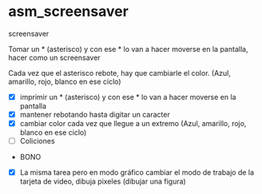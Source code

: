 # asm_screensaver
screensaver

Tomar un * (asterisco) y con ese * lo van a hacer moverse en la pantalla, hacer como un screensaver

Cada vez que el asterisco rebote, hay que cambiarle el color.
 (Azul, amarillo, rojo, blanco en ese ciclo) 

 


- [X] imprimir un * (asterisco) y con ese * lo van a hacer moverse en la pantalla
- [x] mantener rebotando hasta digitar un caracter
- [X] cambiar color cada vez que llegue a un extremo
            (Azul, amarillo, rojo, blanco en ese ciclo)
- [ ] Coliciones
- BONO
- [X]  La misma tarea pero en modo gráfico
cambiar el modo de trabajo de la tarjeta de video, dibuja pixeles (dibujar una figura)

